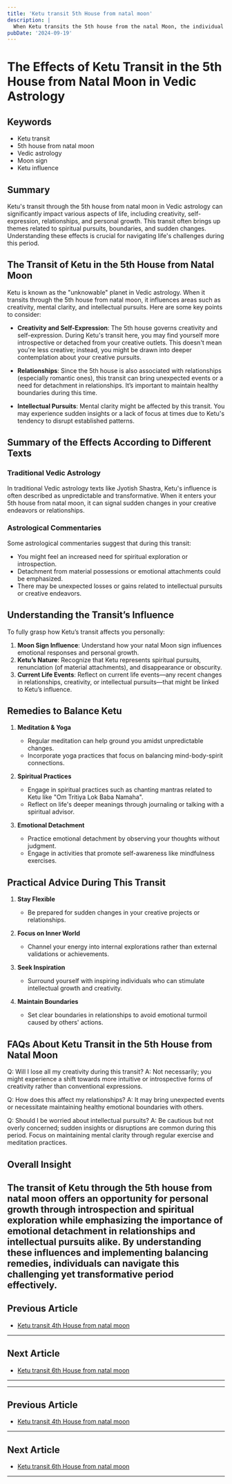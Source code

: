 ```yaml
---
title: 'Ketu transit 5th House from natal moon'
description: |
  When Ketu transits the 5th house from the natal Moon, the individual may face challenges such as health issues for the wife, loss of a child, and difficulties in life. However, the individual may also exhibit sharp intellect and improved functional skills.
pubDate: '2024-09-19'
---
```


# The Effects of Ketu Transit in the 5th House from Natal Moon in Vedic Astrology

## Keywords
- Ketu transit
- 5th house from natal moon
- Vedic astrology
- Moon sign
- Ketu influence

## Summary
Ketu's transit through the 5th house from natal moon in Vedic astrology can significantly impact various aspects of life, including creativity, self-expression, relationships, and personal growth. This transit often brings up themes related to spiritual pursuits, boundaries, and sudden changes. Understanding these effects is crucial for navigating life's challenges during this period.

## The Transit of Ketu in the 5th House from Natal Moon

Ketu is known as the "unknowable" planet in Vedic astrology. When it transits through the 5th house from natal moon, it influences areas such as creativity, mental clarity, and intellectual pursuits. Here are some key points to consider:

- **Creativity and Self-Expression**: The 5th house governs creativity and self-expression. During Ketu's transit here, you may find yourself more introspective or detached from your creative outlets. This doesn't mean you're less creative; instead, you might be drawn into deeper contemplation about your creative pursuits.
  
- **Relationships**: Since the 5th house is also associated with relationships (especially romantic ones), this transit can bring unexpected events or a need for detachment in relationships. It’s important to maintain healthy boundaries during this time.
  
- **Intellectual Pursuits**: Mental clarity might be affected by this transit. You may experience sudden insights or a lack of focus at times due to Ketu's tendency to disrupt established patterns.

## Summary of the Effects According to Different Texts

### Traditional Vedic Astrology
In traditional Vedic astrology texts like Jyotish Shastra, Ketu's influence is often described as unpredictable and transformative. When it enters your 5th house from natal moon, it can signal sudden changes in your creative endeavors or relationships.

### Astrological Commentaries
Some astrological commentaries suggest that during this transit:
- You might feel an increased need for spiritual exploration or introspection.
- Detachment from material possessions or emotional attachments could be emphasized.
- There may be unexpected losses or gains related to intellectual pursuits or creative endeavors.

## Understanding the Transit’s Influence

To fully grasp how Ketu’s transit affects you personally:
1. **Moon Sign Influence**: Understand how your natal Moon sign influences emotional responses and personal growth.
2. **Ketu’s Nature**: Recognize that Ketu represents spiritual pursuits, renunciation (of material attachments), and disappearance or obscurity.
3. **Current Life Events**: Reflect on current life events—any recent changes in relationships, creativity, or intellectual pursuits—that might be linked to Ketu’s influence.

## Remedies to Balance Ketu

1. **Meditation & Yoga**
   - Regular meditation can help ground you amidst unpredictable changes.
   - Incorporate yoga practices that focus on balancing mind-body-spirit connections.

2. **Spiritual Practices**
   - Engage in spiritual practices such as chanting mantras related to Ketu like "Om Tritiya Lok Baba Namaha".
   - Reflect on life's deeper meanings through journaling or talking with a spiritual advisor.

3. **Emotional Detachment**
   - Practice emotional detachment by observing your thoughts without judgment.
   - Engage in activities that promote self-awareness like mindfulness exercises.

## Practical Advice During This Transit

1. **Stay Flexible**
   - Be prepared for sudden changes in your creative projects or relationships.
   
2. **Focus on Inner World**
   - Channel your energy into internal explorations rather than external validations or achievements.

3. **Seek Inspiration**
   - Surround yourself with inspiring individuals who can stimulate intellectual growth and creativity.

4. **Maintain Boundaries**
    - Set clear boundaries in relationships to avoid emotional turmoil caused by others' actions.

## FAQs About Ketu Transit in the 5th House from Natal Moon

Q: Will I lose all my creativity during this transit?
A: Not necessarily; you might experience a shift towards more intuitive or introspective forms of creativity rather than conventional expressions.

Q: How does this affect my relationships?
A: It may bring unexpected events or necessitate maintaining healthy emotional boundaries with others.

Q: Should I be worried about intellectual pursuits?
A: Be cautious but not overly concerned; sudden insights or disruptions are common during this period. Focus on maintaining mental clarity through regular exercise and meditation practices.


## Overall Insight

The transit of Ketu through the 5th house from natal moon offers an opportunity for personal growth through introspection and spiritual exploration while emphasizing the importance of emotional detachment in relationships and intellectual pursuits alike. By understanding these influences and implementing balancing remedies, individuals can navigate this challenging yet transformative period effectively.
---

## Previous Article
- [Ketu transit 4th House from natal moon](200904_Ketu_transit_4th_House_from_natal_moon.md)

---

## Next Article
- [Ketu transit 6th House from natal moon](200906_Ketu_transit_6th_House_from_natal_moon.md)

---
---

## Previous Article
- [Ketu transit 4th House from natal moon](200904_Ketu_transit_4th_House_from_natal_moon.md)

---

## Next Article
- [Ketu transit 6th House from natal moon](200906_Ketu_transit_6th_House_from_natal_moon.md)

---
